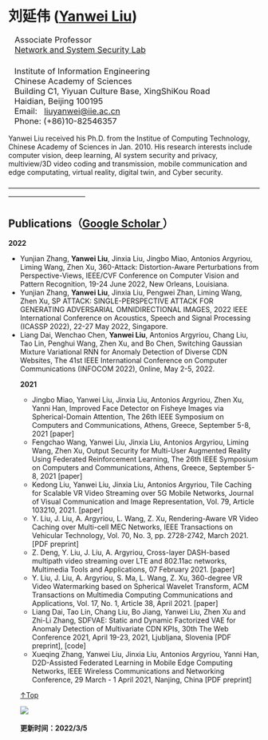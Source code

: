 <html lang="en-US">
  <head>
    <meta charset="UTF-8">
    <meta http-equiv="X-UA-Compatible" content="IE=edge">
    <meta name="viewport" content="width=device-width, initial-scale=1">


  </head>
  <body>
    <div class="container-lg px-3 my-5 markdown-body">
      

<h1 id="yanwei-liu">刘延伟 (<a href="/index.html">Yanwei Liu</a>)</h1>

<p style="width:970px;">
    <img src="name1.jpg" align="right" width="180" hspace="5" vspace="5" />
  <h3 style='margin-top:0in;margin-right:0in;margin-bottom:0in;margin-left:
  9.35pt;margin-bottom:.0001pt'><span style='font-weight:normal;mso-bidi-font-weight:
  bold'><!--#include virtual="/Banners/ece.inc"-->Associate Professor<o:p></o:p></span></h3>
  <h3 style='margin-top:0in;margin-right:0in;margin-bottom:0in;margin-left:
  9.35pt;margin-bottom:.0001pt'><span style='font-weight:normal;mso-bidi-font-weight:
  bold'> <a href="http://www.iie.ac.cn" target="_blank">Network
  and System Security Lab</a><o:p></o:p></span></h3>
</p>  	 
  <h3 style='margin-left:9.0pt'><span style='font-weight:normal;mso-bidi-font-weight:
  bold'>Institute of Information Engineering<br>
  Chinese Academy of Sciences<br>
  Building C1, Yiyuan Culture Base, XingShiKou Road<br>
  Haidian, Beijing 100195<br>
  Email: &nbsp; <a href="mailto:liuyanwei@iie.ac.cn">liuyanwei@iie.ac.cn</a>&nbsp; <br>
  Phone: (+86)10-82546357&nbsp; <o:p></o:p></span></h3>

  Yanwei Liu received his Ph.D. from the Institue of Computing Technology, Chinese Academy of Sciences in Jan. 2010. His research interests include computer vision, deep learning, AI system security and privacy, multiview/3D video coding and transmission, mobile communication and edge computating, virtual reality, digital twin, and Cyber security.


<p>———————————————————————————————————————————————</p>


<h2 id="publications">Publications（<a href="https://scholar.google.com/citations?user=XBQwn9cAAAAJ&hl=en">Google Scholar
</a>）</h2>

<strong>2022</strong><br/>
<ul>
  <li> Yunjian Zhang, <strong>Yanwei Liu</strong>, Jinxia Liu, Jingbo Miao, Antonios Argyriou, Liming Wang, Zhen Xu, 360-Attack: Distortion-Aware Perturbations from Perspective-Views, IEEE/CVF Conference on Computer Vision and Pattern Recognition, 19-24 June 2022, New Orleans, Louisiana. </li>

   <li> Yunjian Zhang, <strong>Yanwei Liu</strong>, Jinxia Liu, Pengwei Zhan, Liming Wang, Zhen Xu, SP ATTACK: SINGLE-PERSPECTIVE ATTACK FOR GENERATING ADVERSARIAL OMNIDIRECTIONAL IMAGES, 2022 IEEE International Conference on Acoustics, Speech and Signal Processing (ICASSP 2022), 22-27 May 2022, Singapore. </li>
  
 <li> Liang Dai, Wenchao Chen, <strong>Yanwei Liu</strong>, Antonios Argyriou, Chang Liu, Tao Lin, Penghui Wang, Zhen Xu, and Bo Chen, Switching Gaussian Mixture Variational RNN for Anomaly Detection of Diverse CDN Websites, The 41st IEEE International Conference on Computer Communications (INFOCOM 2022), Online, May 2-5, 2022.  </li><ul>
  </ul>
  
<strong>2021</strong><br/> 
  <ul>
  <li>Jingbo Miao, Yanwei Liu, Jinxia Liu, Antonios Argyriou, Zhen Xu, Yanni Han, Improved Face Detector on Fisheye Images via Spherical-Domain Attention, The 26th IEEE Symposium on Computers and Communications, Athens, Greece, September 5-8, 2021 [paper] </li>

<li>Fengchao Wang, Yanwei Liu, Jinxia Liu, Antonios Argyriou, Liming Wang, Zhen Xu, Output Security for Multi-User Augmented Reality Using Federated Reinforcement Learning, The 26th IEEE Symposium on Computers and Communications, Athens, Greece, September 5-8, 2021 [paper]  </li>

<li>Kedong Liu, Yanwei Liu, Jinxia Liu, Antonios Argyriou, Tile Caching for Scalable VR Video Streaming over 5G Mobile Networks, Journal of Visual Communication and Image Representation, Vol. 79, Article 103210, 2021. [paper]</li>

<li>Y. Liu, J. Liu, A. Argyriou, L. Wang, Z. Xu, Rendering-Aware VR Video Caching over Multi-cell MEC Networks, IEEE Transactions on Vehicular Technology, Vol. 70, No. 3, pp. 2728-2742, March 2021. [PDF preprint]</li>

<li>Z. Deng, Y. Liu, J. Liu, A. Argyriou, Cross-layer DASH-based multipath video streaming over LTE and 802.11ac networks, Multimedia Tools and Applications, 07 February 2021. [paper] </li>

<li>Y. Liu, J. Liu, A. Argyriou, S. Ma, L. Wang, Z. Xu, 360-degree VR Video Watermarking based on Spherical Wavelet Transform, ACM Transactions on Multimedia Computing Communications and Applications, Vol. 17, No. 1, Article 38, April 2021. [paper] </li>

<li>Liang Dai, Tao Lin, Chang Liu, Bo Jiang, Yanwei Liu, Zhen Xu and Zhi-Li Zhang, SDFVAE: Static and Dynamic Factorized VAE for Anomaly Detection of Multivariate CDN KPIs, 30th The Web Conference 2021, April 19-23, 2021, Ljubljana, Slovenia [PDF preprint], [code] </li>

<li>Xueqing Zhang, Yanwei Liu, Jinxia Liu, Antonios Argyriou, Yanni Han, D2D-Assisted Federated Learning in Mobile Edge Computing Networks, IEEE Wireless Communications and Networking Conference, 29 March - 1 April 2021, Nanjing, China [PDF preprint]</li>
  
  
</ul>

<p><a href="#Top">↑Top</a></p>


<p><a href="https://clustrmaps.com/site/1bf9f" title="Visit tracker"><img src="//www.clustrmaps.com/map_v2.png?d=YgAX7EI4VQTaUhsp2h3xKcH7hPOD2pUDVXgafAsrXTE&amp;cl=ffffff" /></a></p>

<p><strong>更新时间：2022/3/5</strong></p>

     

  </body>
</html>
